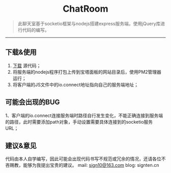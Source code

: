 <h1 align="center">ChatRoom</h1>

> 此聊天室基于socketio框架与nodejs搭建express服务端，使用jQuery库进行代码的编写。

---


## 下载&使用
1.  [下载](https://codeload.github.com/Sign10/Chatroom-socketio-nodejs-jQuery/zip/refs/heads/main) 源代码；
2. 将服务端的nodejs程序打包上传到宝塔面板的网站目录后，使用PM2管理器运行；
3. 将客户端的JS文件中的io.connect地址指向自己的服务端地址；

## 可能会出现的BUG
1、客户端的io.connect连接服务端时路径自行发生变化，不能正确连接到服务端的路径，此时需要添加path对象，手动设置需要具体连接到的socketio服务URL；

## 建议&意见
代码由本人自学编写，因此可能会出现代码书写不规范或冗余的情况，还请各位不吝赐教，能够为我提出宝贵的建议。
mail: sign10@163.com
blog: signten.cn

